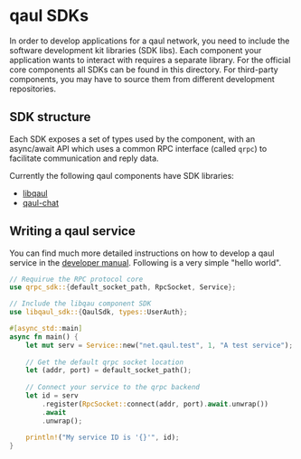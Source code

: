 # qaul SDKs

In order to develop applications for a qaul network, you need to
include the software development kit libraries (SDK libs).  Each
component your application wants to interact with requires a separate
library.  For the official core components all SDKs can be found in
this directory.  For third-party components, you may have to source
them from different development repositories.


## SDK structure

Each SDK exposes a set of types used by the component, with an
async/await API which uses a common RPC interface (called `qrpc`) to
facilitate communication and reply data.

Currently the following qaul components have SDK libraries:

- [libqaul](./libqaul-sdk)
- [qaul-chat](./qaulchat-sdk)


## Writing a qaul service

You can find much more detailed instructions on how to develop a qaul
service in the [developer manual]().  Following is a very simple
"hello world".

```rust
// Requirue the RPC protocol core
use qrpc_sdk::{default_socket_path, RpcSocket, Service};

// Include the libqau component SDK
use libqaul_sdk::{QaulSdk, types::UserAuth};

#[async_std::main]
async fn main() {
    let mut serv = Service::new("net.qaul.test", 1, "A test service");
    
    // Get the default qrpc socket location
    let (addr, port) = default_socket_path();
    
    // Connect your service to the qrpc backend
    let id = serv
        .register(RpcSocket::connect(addr, port).await.unwrap())
        .await
        .unwrap();
        
    println!("My service ID is '{}'", id);
}
```
